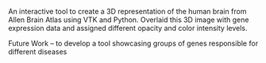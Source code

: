 An interactive tool to create a 3D representation of the human brain from Allen Brain Atlas using VTK and Python. Overlaid this 3D image with gene expression data and assigned different opacity and color intensity levels. 

Future Work – to develop a tool showcasing groups of genes responsible for different diseases


